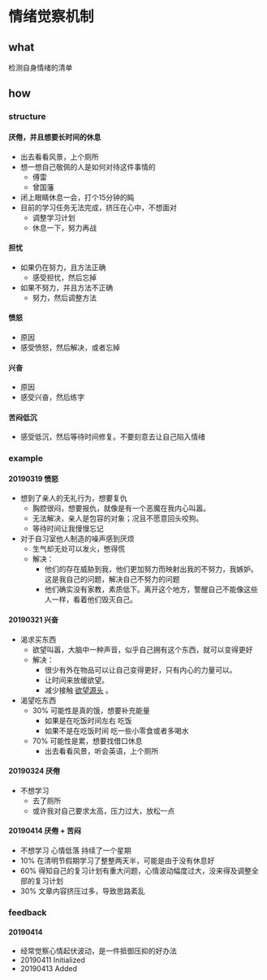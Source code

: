 # 情绪觉察机制

## what

检测自身情绪的清单

## how

### structure

#### 厌倦，并且想要长时间的休息

* 出去看看风景，上个厕所
* 想一想自己敬佩的人是如何对待这件事情的
  * 傅雷
  * 曾国藩
* 闭上眼睛休息一会，打个15分钟的盹
* 目前的学习任务无法完成，挤压在心中，不想面对
  * 调整学习计划
  * 休息一下，努力再战

#### 担忧

* 如果仍在努力，且方法正确
  * 感受担忧，然后忘掉
* 如果不努力，并且方法不正确
  * 努力，然后调整方法

#### 愤怒

* 原因 
* 感受愤怒，然后解决，或者忘掉

#### 兴奋

* 原因 
* 感受兴奋，然后练字 

#### 苦闷低沉

* 感受低沉，然后等待时间修复。不要刻意去让自己陷入情绪

### example

#### 20190319 愤怒

* 想到了亲人的无礼行为，想要复仇
  * 胸腔很闷，想要报仇，就像是有一个恶魔在我内心叫嚣。
  * 无法解决，亲人是包容的对象；况且不愿意回头咬狗。
  * 等待时间让我慢慢忘记
* 对于自习室他人制造的噪声感到厌烦
  * 生气却无处可以发火，憋得慌
  * 解决：
    * 他们的存在威胁到我，他们更加努力而映射出我的不努力，我嫉妒。这是我自己的问题，解决自己不努力的问题
    * 他们确实没有家教，素质低下。离开这个地方，警醒自己不能像这些人一样，看着他们毁灭自己。

#### 20190321 兴奋

* 渴求买东西
  * 欲望叫嚣，大脑中一种声音，似乎自己拥有这个东西，就可以变得更好
  * 解决：
    * 很少有外在物品可以让自己变得更好，只有内心的力量可以。
    * 让时间来放缓欲望。
    * 减少接触 [欲望源头](20190411-2.md) 。  
* 渴望吃东西
  * 30% 可能性是真的饿，想要补充能量 
    * 如果是在吃饭时间左右 吃饭
    * 如果不是在吃饭时间 吃一些小零食或者多喝水
  * 70% 可能性是累，想要找借口休息
    * 出去看看风景，听会英语，上个厕所

#### 20190324 厌倦

* 不想学习
  * 去了厕所
  * 或许我对自己要求太高，压力过大，放松一点  

#### 20190414 厌倦 + 苦闷

* 不想学习 心情低落 持续了一个星期
* 10% 在清明节假期学习了整整两天半，可能是由于没有休息好
* 60% 得知自己的复习计划有重大问题，心情波动幅度过大，没来得及调整全部的复习计划
* 30% 文章内容挤压过多，导致思路紊乱

### feedback

#### 20190414

* 经常觉察心情起伏波动，是一件抵御压抑的好办法
* 20190411 Initialized
* 20190413 Added

